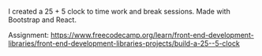 I created a 25 + 5 clock to time work and break sessions. Made with Bootstrap and React.

Assignment: https://www.freecodecamp.org/learn/front-end-development-libraries/front-end-development-libraries-projects/build-a-25--5-clock
